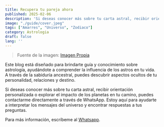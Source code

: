 ```yaml
---
title: Recupera tu pareja ahora
published: 2025-02-06
description: 'Si deseas conocer más sobre tu carta astral, recibir orientación personalizada o explorar el impacto de los planetas en tu camino, puedes contactarme directamente'
image: "./guide/cover.jpeg"
tags: ["Amarres", "Universo", "Zodiaco"]
category: Astrologia
draft: false 
lang: ''
---
```


> Fuente de la imagen: [Imagen Propia](https://image.civitai.com/xG1nkqKTMzGDvpLrqFT7WA/208fc754-890d-4adb-9753-2c963332675d/width=2048/01651-1456859105-(colour_1.5),girl,_Blue,yellow,green,cyan,purple,red,pink,_best,8k,UHD,masterpiece,male%20focus,%201boy,gloves,%20ponytail,%20long%20hair,.jpeg)

Este blog está diseñado para brindarte guía y conocimiento sobre astrología, ayudándote a comprender la influencia de los astros en tu vida. A través de la sabiduría ancestral, puedes descubrir aspectos ocultos de tu personalidad, relaciones y destino.

Si deseas conocer más sobre tu carta astral, recibir orientación personalizada o explorar el impacto de los planetas en tu camino, puedes contactarme directamente a través de WhatsApp. Estoy aquí para ayudarte a interpretar los mensajes del universo y encontrar respuestas a tus preguntas.

Para más información, escríbeme al [Whatsapp](https://api.whatsapp.com/send/?phone=34614345099&text&type=phone_number&app_absent=0).
